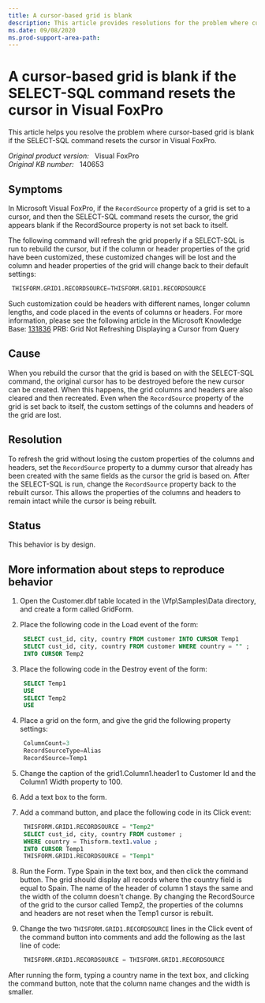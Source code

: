 ```yaml
---
title: A cursor-based grid is blank
description: This article provides resolutions for the problem where cursor-based grid is blank if the SELECT-SQL command resets the cursor in Visual FoxPro.
ms.date: 09/08/2020
ms.prod-support-area-path: 
---
```

# A cursor-based grid is blank if the SELECT-SQL command resets the cursor in Visual FoxPro

This article helps you resolve the problem where cursor-based grid is blank if the SELECT-SQL command resets the cursor in Visual FoxPro.

_Original product version:_ &nbsp; Visual FoxPro  
_Original KB number:_ &nbsp; 140653

## Symptoms

In Microsoft Visual FoxPro, if the `RecordSource` property of a grid is set to a cursor, and then the SELECT-SQL command resets the cursor, the grid appears blank if the
 RecordSource property is not set back to itself.

The following command will refresh the grid properly if a SELECT-SQL is run to rebuild the cursor, but if the column or header properties of the grid have been customized, these customized changes will be lost and the column and header properties of the grid will change back to their default settings:

```sql
 THISFORM.GRID1.RECORDSOURCE=THISFORM.GRID1.RECORDSOURCE
```

Such customization could be headers with different names, longer column lengths, and code placed in the events of columns or headers. For more information, please see the following article in the Microsoft Knowledge Base:
 [131836](/EN-US/help/131836) PRB: Grid Not Refreshing Displaying a Cursor from Query

## Cause

When you rebuild the cursor that the grid is based on with the SELECT-SQL command, the original cursor has to be destroyed before the new cursor can be created. When this happens, the grid columns and headers are also cleared and then recreated. Even when the `RecordSource` property of the grid is set back to itself, the custom settings of the columns and headers of the grid are lost.

## Resolution

To refresh the grid without losing the custom properties of the columns and headers, set the `RecordSource` property to a dummy cursor that already has been created with the same fields as the cursor the grid is based on. After the SELECT-SQL is run, change the `RecordSource` property back to the rebuilt cursor. This allows the properties of the columns and headers to remain intact while the cursor is being rebuilt.

## Status

This behavior is by design.

## More information about steps to reproduce behavior

1. Open the Customer.dbf table located in the \Vfp\Samples\Data directory, and create a form called GridForm.

2. Place the following code in the Load event of the form:

    ```sql
     SELECT cust_id, city, country FROM customer INTO CURSOR Temp1
     SELECT cust_id, city, country FROM customer WHERE country = "" ;
     INTO CURSOR Temp2
    ```  

3. Place the following code in the Destroy event of the form:

    ```sql
     SELECT Temp1
     USE
     SELECT Temp2
     USE
    ```  

4. Place a grid on the form, and give the grid the following property settings:

    ```sql
     ColumnCount=3
     RecordSourceType=Alias
     RecordSource=Temp1
    ```  

5. Change the caption of the grid1.Column1.header1 to Customer Id and the Column1 Width property to 100.

6. Add a text box to the form.

7. Add a command button, and place the following code in its Click event:

    ```sql
     THISFORM.GRID1.RECORDSOURCE = "Temp2"
     SELECT cust_id, city, country FROM customer ;
     WHERE country = Thisform.text1.value ;
     INTO CURSOR Temp1
     THISFORM.GRID1.RECORDSOURCE = "Temp1"
    ```  

8. Run the Form. Type Spain in the text box, and then click the command button. The grid should display all records where the country field is equal to Spain. The name of the header of column 1 stays the same and the width of the column doesn't change. By changing the RecordSource of the grid to the cursor called Temp2, the properties of the columns and headers are not reset when the Temp1 cursor is rebuilt.

9. Change the two `THISFORM.GRID1.RECORDSOURCE` lines in the Click event of the command button into comments and add the following as the last line of code:

    ```sql
     THISFORM.GRID1.RECORDSOURCE = THISFORM.GRID1.RECORDSOURCE
    ```  

After running the form, typing a country name in the text box, and clicking the command button, note that the column name changes and the width is smaller.
